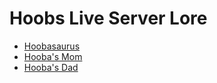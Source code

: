 # Hoobs Live Server Lore

* [Hoobasaurus](hoobasaurus)
* [Hooba's Mom](hoobasmom)
* [Hooba's Dad](hoobasdad)